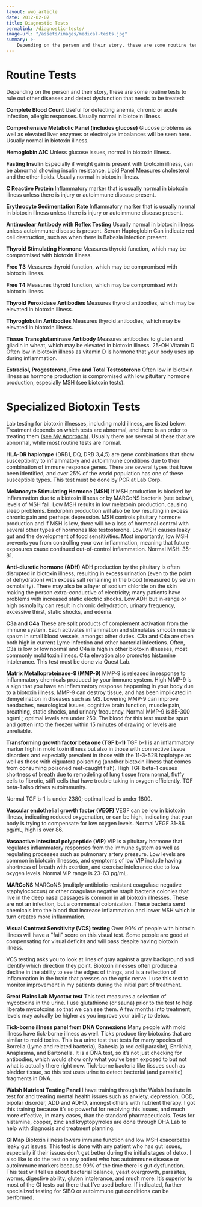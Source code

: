 ```yaml
---
layout: wwo_article
date: 2012-02-07
title: Diagnostic Tests
permalink: /diagnostic-tests/
image-url: "/assets/images/medical-tests.jpg"
summary: >-
    Depending on the person and their story, these are some routine tests to rule out other diseases and detect dysfunction that needs to be treated 
---
```


# Routine Tests

Depending on the person and their story, these are some routine tests to rule out other diseases and detect dysfunction that needs to be treated:

__Complete Blood Count__ Useful for detecting anemia, chronic or acute infection, allergic responses.  Usually normal in biotoxin illness.

__Comprehensive Metabolic Panel (includes glucose)__ Glucose problems as well as elevated liver enzymes or electrolyte imbalances will be seen here. Usually normal in biotoxin illness.

__Hemoglobin A1C__ Unless glucose issues, normal in biotoxin illness.

__Fasting Insulin__ Especially if weight gain is present with biotoxin illness, can be abnormal showing insulin resistance. 
Lipid Panel Measures cholesterol and the other lipids.  Usually normal in biotoxin illness. 

__C Reactive Protein__ Inflammatory marker that is usually normal in biotoxin illness unless there is injury or autoimmune disease present.

__Erythrocyte Sedimentation Rate__ Inflammatory marker that is usually normal in biotoxin illness unless there is injury or autoimmune disease present.

__Antinuclear Antibody with Reflex Testing__ Usually normal in biotoxin illness unless autoimmune disease is present.
Serum Haptoglobin Can indicate red cell destruction, such as when there is Babesia infection present.

__Thyroid Stimulating Hormone__ Measures thyroid function, which may be compromised with biotoxin illness.

__Free T3__ Measures thyroid function, which may be compromised with biotoxin illness.

__Free T4__ Measures thyroid function, which may be compromised with biotoxin illness.

__Thyroid Peroxidase Antibodies__ Measures thyroid antibodies, which may be elevated in biotoxin illness.

__Thyroglobulin Antibodies__ Measures thyroid antibodies, which may be elevated in biotoxin illness.

__Tissue Transglutaminase Antibody__ Measures antibodies to gluten and gliadin in wheat, which may be elevated in biotoxin illness.
25-OH Vitamin D Often low in biotoxin illness as vitamin D is hormone that your body uses up during inflammation.

__Estradiol, Progesterone, Free and Total Testosterone__ Often low in biotoxin illness as hormone production is compromised with low pituitary hormone production, especially MSH (see biotoxin tests).



# Specialized Biotoxin Tests

Lab testing for biotoxin illnesses, including mold illness, are listed below. Treatment depends on which tests are abnormal, and there is an order to treating them ([see My Approach](/basics-of-my-approach)).  Usually there are several of these that are abnormal, while most routine tests are normal.

__HLA-DR haplotype__ (DRB1, DQ, DRB 3,4,5) are gene combinations that show susceptibility to inflammatory and autoimmune conditions due to their combination of immune response genes.  There are several types that have been identified, and over 25% of the world population has one of these susceptible types.  This test must be done by PCR at Lab Corp.  

__Melanocyte Stimulating Hormone (MSH)__ If MSH production is blocked by inflammation due to a biotoxin illness or by MARCoNS bacteria (see below), levels of MSH fall.  Low MSH results in low melatonin production, causing sleep problems.  Endorphin production will also be low resulting in excess chronic pain and perhaps depression.  MSH controls pituitary hormone production and if MSH is low, there will be a loss of hormonal control with several other types of hormones like testosterone. Low MSH causes leaky gut and the development of food sensitivities. Most importantly, low MSH prevents you from controlling your own inflammation, meaning that future exposures cause continued out-of-control inflammation.  Normal MSH: 35-81.  

__Anti-diuretic hormone (ADH)__ ADH production by the pituitary is often disrupted in biotoxin illness, resulting in excess urination (even to the point of dehydration) with excess salt remaining in the blood (measured by serum osmolality). There may also be a layer of sodium chloride on the skin making the person extra-conductive of electricity; many patients have problems with increased static electric shocks. Low ADH but in-range or high osmolality can result in chronic dehydration, urinary frequency, excessive thirst, static shocks, and edema.

__C3a and C4a__ These are split products of complement activation from the immune system. Each activates inflammation and stimulates smooth muscle spasm in small blood vessels, amongst other duties.  C3a and C4a are often both high in current Lyme infection and other bacterial infections.  Often, C3a is low or low normal and C4a is high in other biotoxin illnesses, most commonly mold toxin illness.  C4a elevation also promotes histamine intolerance. This test must be done via Quest Lab. 

__Matrix Metalloproteinase-9 (MMP-9)__ MMP-9 is released in response to inflammatory chemicals produced by your immune system.  High MMP-9 is a sign that you have an inflammatory response happening in your body due to a biotoxin illness.  MMP-9 can destroy tissue, and has been implicated in demyelination in diseases such as MS.  Lowering MMP-9 can improve headaches, neurological issues, cognitive brain function, muscle pain, breathing, static shocks, and urinary frequency. Normal MMP-9 is 85-300 ng/mL; optimal levels are under 250.  The blood for this test must be spun and gotten into the freezer within 15 minutes of drawing or levels are unreliable.

__Transforming growth factor beta one (TGF b-1)__ TGF b-1 is an inflammatory marker high in mold toxin illness but also in those with connective tissue disorders and especially prevalent in those with the 11-3-52B haplotype as well as those with ciguatera poisoning (another biotoxin illness that comes from consuming poisoned reef-caught fish). High TGF beta-1 causes shortness of breath due to remodeling of lung tissue from normal, fluffy cells to fibrotic, stiff cells that have trouble taking in oxygen efficiently.  TGF beta-1 also drives autoimmunity.

Normal TGF b-1 is under 2380; optimal level is under 1800.
 
__Vascular endothelial growth factor (VEGF)__ VEGF can be low in biotoxin illness, indicating reduced oxygenation, or can be high, indicating that your body is trying to compensate for low oxygen levels. Normal VEGF 31-86 pg/mL, high is over 86.

__Vasoactive intestinal polypeptide (VIP)__ VIP is a pituitary hormone that regulates inflammatory responses from the immune system as well as regulating processes such as pulmonary artery pressure.  Low levels are common in biotoxin illnesses, and symptoms of low VIP include having shortness of breath with exertion, and exercise intolerance due to low oxygen levels.  Normal VIP range is 23-63 pg/mL.


__MARCoNS__ MARCoNS (mulitply antibiotic-resistant coagulase negative staphylococcus) or other coagulase negative staph bacteria colonies that live in the deep nasal passages is common in all biotoxin illnesses. These are not an infection, but a commensal colonization.  These bacteria send chemicals into the blood that increase inflammation and lower MSH which in turn creates more inflammation.

__Visual Contrast Sensitivity (VCS) testing__ Over 90% of people with biotoxin illness will have a "fail" score on this visual test.   Some people are good at compensating for visual deficits and will pass despite having biotoxin illness. 

VCS testing asks you to look at lines of gray against a gray background and identify which direction they point. Biotoxin illnesses often produce a decline in the ability to see the edges of things, and is a reflection of inflammation in the brain that presses on the optic nerve.  I use this test to monitor improvement in my patients during the initial part of treatment.

__Great Plains Lab Mycotox test__ This test measures a selection of mycotoxins in the urine.  I use glutathione (or sauna) prior to the test to help liberate mycotoxins so that we can see them. A few months into treatment, levels may actually be higher as you improve your ability to detox.

__Tick-borne illness panel from DNA Connexions__ Many people with mold illness have tick-borne illness as well. Ticks produce tiny biotoxins that are similar to mold toxins.  This is a urine test that tests for many species of Borrelia (Lyme and related bacteria), Babesia (a red cell parasite), Ehrlichia, Anaplasma, and Bartonella. It is a DNA test, so it’s not just checking for antibodies, which would show only what you’ve been exposed to but not what is actually there right now. Tick-borne bacteria like tissues such as bladder tissue, so this test uses urine to detect bacterial (and parasitic) fragments in DNA.

__Walsh Nutrient Testing Panel__ I have training through the Walsh Institute in test for and treating mental health issues such as anxiety, depression, OCD, bipolar disorder, ADD and ADHD, amongst others with nutrient therapy. I got this training because it’s so powerful for resolving this issues, and much more effective, in many cases, than the standard pharmaceuticals. Tests for histamine, copper, zinc and kryptopyrroles are done through DHA Lab to help with diagnosis and treatment planning.

__GI Map__ Biotoxin illness lowers immune function and low MSH exacerbates leaky gut issues. This test is done with any patient who has gut issues, especially if their issues don’t get better during the initial stages of detox. I also like to do the test on any patient who has autoimmune disease or autoimmune markers because 99% of the time there is gut dysfunction. This test will tell us about bacterial balance, yeast overgrowth, parasites, worms, digestive ability, gluten intolerance, and much more. It’s superior to most of the GI tests out there that I’ve used before. If indicated, further specialized testing for SIBO or autoimmune gut conditions can be performed.


